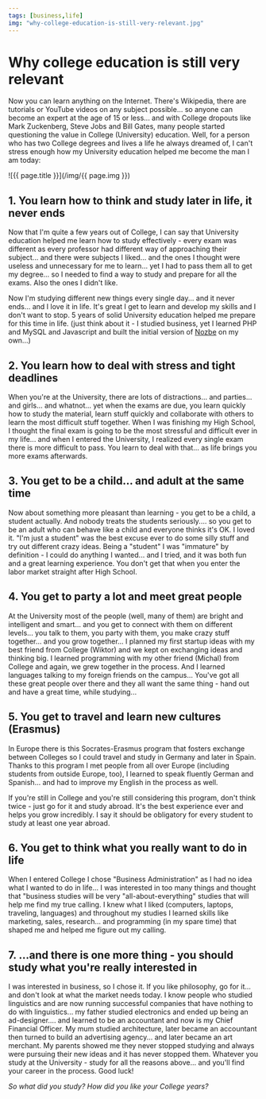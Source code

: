 ```yaml
---
tags: [business,life]
img: "why-college-education-is-still-very-relevant.jpg"
---
```


# Why college education is still very relevant


Now you can learn anything on the Internet. There's Wikipedia, there are tutorials or YouTube videos on any subject possible... so anyone can become an expert at the age of 15 or less... and with College dropouts like Mark Zuckenberg, Steve Jobs and Bill Gates, many people started questioning the value in College (University) education. Well, for a person who has two College degrees and lives a life he always dreamed of, I can't stress enough how my University education helped me become the man I am today:

<!--More-->

![{{ page.title }}](/img/{{ page.img }})

## 1. You learn how to think and study later in life, it never ends

Now that I'm quite a few years out of College, I can say that University education helped me learn how to study effectively - every exam was different as every professor had different way of approaching their subject... and there were subjects I liked... and the ones I thought were useless and unnecessary for me to learn... yet I had to pass them all to get my degree... so I needed to find a way to study and prepare for all the exams. Also the ones I didn't like.

Now I'm studying different new things every single day... and it never ends... and I love it in life. It's great I get to learn and develop my skills and I don't want to stop. 5 years of solid University education helped me prepare for this time in life. (just think about it - I studied business, yet I learned PHP and MySQL and Javascript and built the initial version of [Nozbe][n] on my own...)

## 2. You learn how to deal with stress and tight deadlines

When you're at the University, there are lots of distractions... and parties... and girls... and whatnot... yet when the exams are due, you learn quickly how to study the material, learn stuff quickly and collaborate with others to learn the most difficult stuff together. When I was finishing my High School, I thought the final exam is going to be the most stressful and difficult ever in my life... and when I entered the University, I realized every single exam there is more difficult to pass. You learn to deal with that... as life brings you more exams afterwards.

## 3. You get to be a child... and adult at the same time

Now about something more pleasant than learning - you get to be a child, a student actually. And nobody treats the students seriously.... so you get to be an adult who can behave like a child and everyone thinks it's OK. I loved it. "I'm just a student" was the best excuse ever to do some silly stuff and try out different crazy ideas. Being a "student" I was "immature" by definition - I could do anything I wanted... and I tried, and it was both fun and a great learning experience. You don't get that when you enter the labor market straight after High School.

## 4. You get to party a lot and meet great people

At the University most of the people (well, many of them) are bright and intelligent and smart... and you get to connect with them on different levels... you talk to them, you party with them, you make crazy stuff together... and you grow together... I planned my first startup ideas with my best friend from College (Wiktor) and we kept on exchanging ideas and thinking big. I learned programming with my other friend (Michal) from College and again, we grew together in the process. And I learned languages talking to my foreign friends on the campus... You've got all these great people over there and they all want the same thing - hand out and have a great time, while studying...

## 5. You get to travel and learn new cultures (Erasmus)

In Europe there is this Socrates-Erasmus program that fosters exchange between Colleges so I could travel and study in Germany and later in Spain. Thanks to this program I met people from all over Europe (including students from outside Europe, too), I learned to speak fluently German and Spanish... and had to improve my English in the process as well.

If you're still in College and you're still considering this program, don't think twice - just go for it and study abroad. It's the best experience ever and helps you grow incredibly. I say it should be obligatory for every student to study at least one year abroad.

## 6. You get to think what you really want to do in life

When I entered College I chose "Business Administration" as I had no idea what I wanted to do in life... I was interested in too many things and thought that "business studies will be very "all-about-everything" studies that will help me find my true calling. I knew what I liked (computers, laptops, traveling, languages) and throughout my studies I learned skills like marketing, sales, research... and programming (in my spare time) that shaped me and helped me figure out my calling.

## 7. ...and there is one more thing - you should study what you're really interested in

I was interested in business, so I chose it. If you like philosophy, go for it... and don't look at what the market needs today. I know people who studied linguistics and are now running successful companies that have nothing to do with linguistics... my father studied electronics and ended up being an ad-designer.... and learned to be an accountant and now is my Chief Financial Officer. My mum studied architecture, later became an accountant then turned to build an advertising agency... and later became an art merchant. My parents showed me they never stopped studying and always were pursuing their new ideas and it has never stopped them. Whatever you study at the University - study for all the reasons above... and you'll find your career in the process. Good luck!

_So what did you study? How did you like your College years?_  




[n]: https://michael.gratis/nozbe